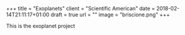 +++
title = "Exoplanets"
client = "Scientific American"
date = 2018-02-14T21:11:17+01:00
draft = true
url = ""
image = "briscione.png"
+++

This is the exoplanet project